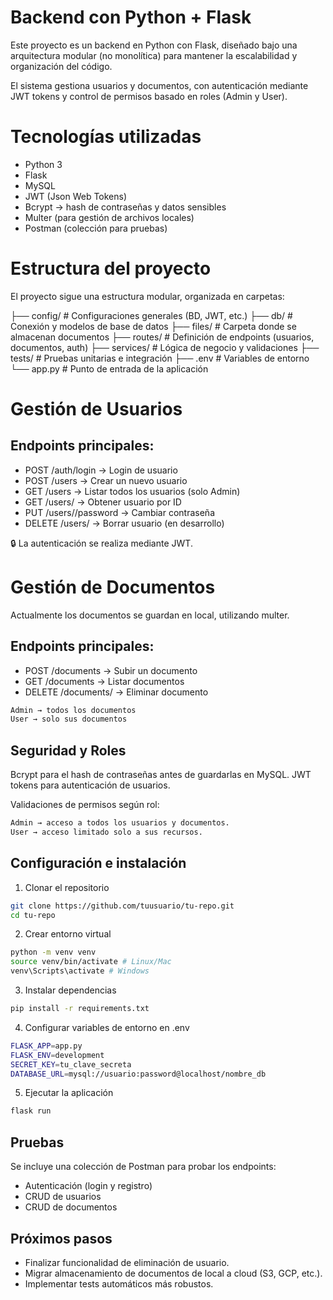 # Backend con Python + Flask

Este proyecto es un backend en Python con Flask, diseñado bajo una arquitectura modular (no monolítica) para mantener la escalabilidad y organización del código.

El sistema gestiona usuarios y documentos, con autenticación mediante JWT tokens y control de permisos basado en roles (Admin y User).

# Tecnologías utilizadas

- Python 3
- Flask
- MySQL
- JWT (Json Web Tokens)
- Bcrypt → hash de contraseñas y datos sensibles
- Multer (para gestión de archivos locales)
- Postman (colección para pruebas)

# Estructura del proyecto

El proyecto sigue una estructura modular, organizada en carpetas:

├── config/ # Configuraciones generales (BD, JWT, etc.)
├── db/ # Conexión y modelos de base de datos
├── files/ # Carpeta donde se almacenan documentos
├── routes/ # Definición de endpoints (usuarios, documentos, auth)
├── services/ # Lógica de negocio y validaciones
├── tests/ # Pruebas unitarias e integración
├── .env # Variables de entorno
└── app.py # Punto de entrada de la aplicación

# Gestión de Usuarios

## Endpoints principales:

- POST /auth/login → Login de usuario
- POST /users → Crear un nuevo usuario
- GET /users → Listar todos los usuarios (solo Admin)
- GET /users/<id> → Obtener usuario por ID
- PUT /users/<id>/password → Cambiar contraseña
- DELETE /users/<id> → Borrar usuario (en desarrollo)

🔒 La autenticación se realiza mediante JWT.

# Gestión de Documentos

Actualmente los documentos se guardan en local, utilizando multer.

## Endpoints principales:

- POST /documents → Subir un documento
- GET /documents → Listar documentos
- DELETE /documents/<id> → Eliminar documento

```bash
Admin → todos los documentos
User → solo sus documentos
```

## Seguridad y Roles

Bcrypt para el hash de contraseñas antes de guardarlas en MySQL.
JWT tokens para autenticación de usuarios.

Validaciones de permisos según rol:

```bash
Admin → acceso a todos los usuarios y documentos.
User → acceso limitado solo a sus recursos.
```

## Configuración e instalación

1. Clonar el repositorio

```bash
git clone https://github.com/tuusuario/tu-repo.git
cd tu-repo
```

2. Crear entorno virtual

```bash
python -m venv venv
source venv/bin/activate # Linux/Mac
venv\Scripts\activate # Windows
```

3. Instalar dependencias

```bash
pip install -r requirements.txt
```

4. Configurar variables de entorno en .env

```bash
FLASK_APP=app.py
FLASK_ENV=development
SECRET_KEY=tu_clave_secreta
DATABASE_URL=mysql://usuario:password@localhost/nombre_db
```

5. Ejecutar la aplicación

```bash
flask run
```

## Pruebas

Se incluye una colección de Postman para probar los endpoints:

- Autenticación (login y registro)
- CRUD de usuarios
- CRUD de documentos

## Próximos pasos

- Finalizar funcionalidad de eliminación de usuario.
- Migrar almacenamiento de documentos de local a cloud (S3, GCP, etc.).
- Implementar tests automáticos más robustos.
